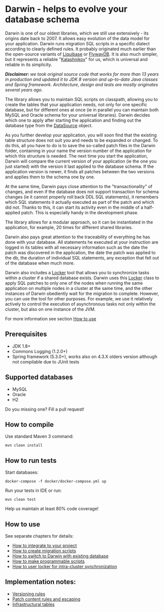# Darwin - helps to evolve your database schema

Darwin is one of our oldest libraries, which we still use extensively - its origins date back to 2007. It allows easy 
evolution of the data model for your application. Darwin runs migration SQL scripts in a specific dialect according 
to clearly defined rules. It probably originated much earlier than the open-source variants of 
[Liquibase](https://www.liquibase.org/) or [FlywayDB](https://flywaydb.org/). It is also much simpler, but it represents 
a reliable "[Kalashnikov](https://en.wikipedia.org/wiki/AK-47)" for us, which is universal and reliable in its 
simplicity.

***Disclaimer:** we took original source code that works for more than 13 years in production and updated it to JDK 8 version
and up-to-date Java classes and Spring framework. Architecture, design and tests are mostly originates several years ago.*

The library allows you to maintain SQL scripts on classpath, allowing you to create the tables that your application 
needs, not only for one specific database, but for different ones at once (ie in parallel you can maintain 
both MySQL and Oracle schema for your universal libraries). Darwin decides which one to apply after starting 
the application and finding out the database type from the [DataSource](https://docs.oracle.com/javase/7/docs/api/javax/sql/DataSource.html) 
object.

As you further develop your application, you will soon find that the existing table structure does not suit you and 
needs to be expanded or changed. To do this, all you have to do is to save the so-called patch files in the Darwin folder, 
containing in your name the version number of the application for which this structure is needed. The next time you 
start the application, Darwin will compare the current version of your application (ie the one you just started) with 
the version it last applied to the database schema. If the application version is newer, it finds all patches between 
the two versions and applies them to the schema one by one.

At the same time, Darwin pays close attention to the "transactionality" of changes, and even if the database does not 
support transaction for schema changes (ie it cannot properly roll back DDL SQL statements), it remembers which SQL 
statements it actually executed as part of the patch and which did not. Thanks to this, it can start its activity even 
in the middle of a half-applied patch. This is especially handy in the development phase.

The library allows for a modular approach, so it can be instantiated in the application, for example, 20 times 
for different shared libraries.

Darwin also pays great attention to the traceability of everything he has done with your database. All statements he 
executed at your instruction are logged in its tables with all necessary information such as the date the patch was 
discovered in the application, the date the patch was applied to the db, the duration of individual SQL statements, 
any exception that fell out of the database when much more.

Darwin also includes a [Locker](src/main/java/one/edee/darwin/locker/Locker.java) tool that allows you to synchronize 
tasks within a cluster if a shared database exists. Darwin uses this [Locker](src/main/java/one/edee/darwin/locker/Locker.java) 
class to apply SQL patches to only one of the nodes when running the same application on multiple 
nodes in a cluster at the same time, and the other instances of Darwin obediently wait for the migration to complete. 
However, you can use the tool for other purposes. For example, we use it relatively actively to control the execution 
of asynchronous tasks not only within the cluster, but also on one instance of the JVM.

For more information see section [How to use](#how-to-use)

## Prerequisites

- JDK 1.8+
- Commons Logging (1.2.0+)
- Spring framework (5.3.0+), works also on 4.3.X olders version although not compilable due to JUnit tests

## Supported databases

- MySQL
- Oracle
- H2

Do you missing one? Fill a pull request!

## How to compile

Use standard Maven 3 command:

```
mvn clean install
```

## How to run tests

Start databases:

```
docker-compose -f docker/docker-compose.yml up 
```

Run your tests in IDE or run:

```
mvn clean test
```

Help us maintain at least 80% code coverage!

## How to use

See separate chapters for details:

- [How to integrate to your project](src/main/resources/META-INF/darwin/docs/how-to-integrate-to-your-project.md)
- [How to create migration scripts](src/main/resources/META-INF/darwin/docs/how-to-create-migration-scripts.md)
- [How to switch to Darwin with existing database](src/main/resources/META-INF/darwin/docs/how-to-introduce-darwin-to-existing-db.md)
- [How to make programmable scripts](src/main/resources/META-INF/darwin/docs/how-to-make-programmable-scripts.md)
- [How to user locker for intra-cluster synchronization](src/main/resources/META-INF/darwin/docs/how-to-use-locker-synchronization.md)

## Implementation notes:

- [Versioning rules](src/main/resources/META-INF/darwin/docs/versioning.md)
- [Patch content rules and escaping](src/main/resources/META-INF/darwin/docs/content-rules.md)
- [Infrastructural tables](src/main/resources/META-INF/darwin/docs/infrastructural-tables.md)